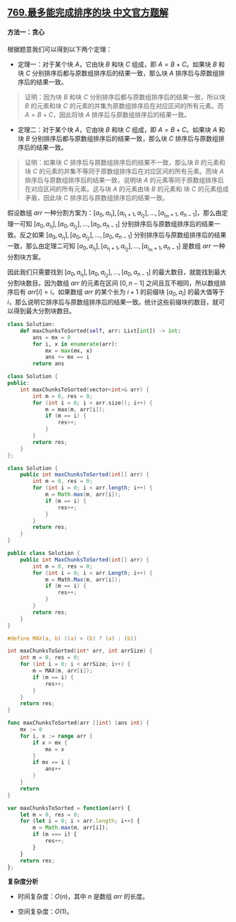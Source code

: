 ## [769.最多能完成排序的块 中文官方题解](https://leetcode.cn/problems/max-chunks-to-make-sorted/solutions/100000/zui-duo-neng-wan-cheng-pai-xu-de-kuai-by-gc4k)

#### 方法一：贪心

根据题意我们可以得到以下两个定理：

+ 定理一：对于某个块 $A$，它由块 $B$ 和块 $C$ 组成，即 $A = B + C$。如果块 $B$ 和块 $C$ 分别排序后都与原数组排序后的结果一致，那么块 $A$ 排序后与原数组排序后的结果一致。

> 证明：因为块 $B$ 和块 $C$ 分别排序后都与原数组排序后的结果一致，所以块 $B$ 的元素和块 $C$ 的元素的并集为原数组排序后在对应区间的所有元素。而 $A = B + C$，因此将块 $A$ 排序后与原数组排序后的结果一致。

+ 定理二：对于某个块 $A$，它由块 $B$ 和块 $C$ 组成，即 $A = B + C$。如果块 $A$ 和块 $B$ 分别排序后都与原数组排序后的结果一致，那么块 $C$ 排序后与原数组排序后的结果一致。

> 证明：如果块 $C$ 排序后与原数组排序后的结果不一致，那么块 $B$ 的元素和块 $C$ 的元素的并集不等同于原数组排序后在对应区间的所有元素。而块 $A$ 排序后与原数组排序后的结果一致，说明块 $A$ 的元素等同于原数组排序后在对应区间的所有元素。这与块 $A$ 的元素由块 $B$ 的元素和 块 $C$ 的元素组成矛盾，因此块 $C$ 排序后与原数组排序后的结果一致。

假设数组 $\textit{arr}$ 一种分割方案为：$[a_0, a_{i_1}], [a_{i_1+1}, a_{i_2}], \ldots, [a_{i_m+1}, a_{n-1}]$，那么由定理一可知 $[a_0, a_{i_1}], [a_0, a_{i_2}], \ldots, [a_0, a_{n-1}]$ 分别排序后与原数组排序后的结果一致。反之如果 $[a_0, a_{i_1}], [a_0, a_{i_2}], \ldots, [a_0, a_{n-1}]$ 分别排序后与原数组排序后的结果一致，那么由定理二可知 $[a_0, a_{i_1}], [a_{i_1+1}, a_{i_2}], \ldots, [a_{i_m+1}, a_{n-1}]$ 是数组 $\textit{arr}$ 一种分割块方案。

因此我们只需要找到 $[a_0, a_{i_1}], [a_0, a_{i_2}], \ldots, [a_0, a_{n-1}]$ 的最大数目，就能找到最大分割块数目。因为数组 $\textit{arr}$ 的元素在区间 $[0, n - 1]$ 之间且互不相同，所以数组排序后有 $\textit{arr}[i] = i$。如果数组 $\textit{arr}$ 的某个长为 $i+1$ 的前缀块 $[a_0, a_i]$ 的最大值等于 $i$，那么说明它排序后与原数组排序后的结果一致。统计这些前缀块的数目，就可以得到最大分割块数目。

```Python [sol1-Python3]
class Solution:
    def maxChunksToSorted(self, arr: List[int]) -> int:
        ans = mx = 0
        for i, x in enumerate(arr):
            mx = max(mx, x)
            ans += mx == i
        return ans
```

```C++ [sol1-C++]
class Solution {
public:
    int maxChunksToSorted(vector<int>& arr) {
        int m = 0, res = 0;
        for (int i = 0; i < arr.size(); i++) {
            m = max(m, arr[i]);
            if (m == i) {
                res++;
            }
        }
        return res;
    }
};
```

```Java [sol1-Java]
class Solution {
    public int maxChunksToSorted(int[] arr) {
        int m = 0, res = 0;
        for (int i = 0; i < arr.length; i++) {
            m = Math.max(m, arr[i]);
            if (m == i) {
                res++;
            }
        }
        return res;
    }
}
```

```C# [sol1-C#]
public class Solution {
    public int MaxChunksToSorted(int[] arr) {
        int m = 0, res = 0;
        for (int i = 0; i < arr.Length; i++) {
            m = Math.Max(m, arr[i]);
            if (m == i) {
                res++;
            }
        }
        return res;
    }
}
```

```C [sol1-C]
#define MAX(a, b) ((a) > (b) ? (a) : (b))

int maxChunksToSorted(int* arr, int arrSize) {
    int m = 0, res = 0;
    for (int i = 0; i < arrSize; i++) {
        m = MAX(m, arr[i]);
        if (m == i) {
            res++;
        }
    }
    return res;
}
```

```go [sol1-Golang]
func maxChunksToSorted(arr []int) (ans int) {
    mx := 0
    for i, x := range arr {
        if x > mx {
            mx = x
        }
        if mx == i {
            ans++
        }
    }
    return
}
```

```JavaScript [sol1-JavaScript]
var maxChunksToSorted = function(arr) {
    let m = 0, res = 0;
    for (let i = 0; i < arr.length; i++) {
        m = Math.max(m, arr[i]);
        if (m === i) {
            res++;
        }
    }
    return res;
};
```

**复杂度分析**

+ 时间复杂度：$O(n)$，其中 $n$ 是数组 $\textit{arr}$ 的长度。

+ 空间复杂度：$O(1)$。